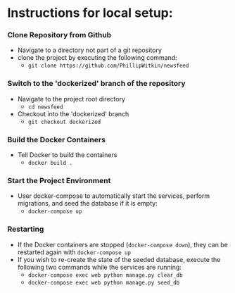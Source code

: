 # Instructions for local setup:

### Clone Repository from Github 
  * Navigate to a directory not part of a git repository
  * clone the project by executing the following command:
    * `git clone https://github.com/PhillipWitkin/newsfeed`

### Switch to the 'dockerized' branch of the repository
  * Navigate to the project root directory
    * `cd newsfeed`
  * Checkout into the 'dockerized' branch 
    * `git checkout dockerized`

### Build the Docker Containers
  * Tell Docker to build the containers
    * `docker build .`

### Start the Project Environment
  * User docker-compose to automatically start the services, perform migrations, and seed the database if it is empty: 
    * `docker-compose up`


### Restarting 
  * If the Docker containers are stopped (`docker-compose down`), they can be restarted again with `docker-compose up`
  * If you wish to re-create the state of the seeded database, execute the following two commands while the services are running:
    * `docker-compose exec web python manage.py clear_db`
    * `docker-compose exec web python manage.py seed_db`
